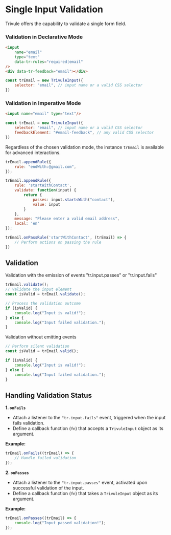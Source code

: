 
# Single Input Validation

Trivule offers the capability to validate a single form field.

### Validation in Declarative Mode

```html
<input
    name="email"
    type="text"
    data-tr-rules="required|email"
/>
<div data-tr-feedback="email"></div>
```

```js
const trEmail = new TrivuleInput({
    selector: "email", // input name or a valid CSS selector
})
```

### Validation in Imperative Mode

```html
<input name="email" type="text"/>
```
```js
const trEmail = new TrivuleInput({
    selector: "email", // input name or a valid CSS selector
    feedbackElement: "#email-feedback", // any valid CSS selector
})
```

Regardless of the chosen validation mode, the instance `trEmail` is available for advanced interactions.

```javascript
trEmail.appendRule({
    rule: "endWith:@gmail.com",
});

trEmail.appendRule({
    rule: 'startWithContact',
    validate: function(input) {
        return {
            passes: input.startsWith("contact"),
            value: input
        }
    },
    message: "Please enter a valid email address",
    local: 'en'
});

trEmail.onPassRule('startWithContact', (trEmail) => {
    // Perform actions on passing the rule
})
```

## Validation

Validation with the emission of events "tr.input.passes" or "tr.input.fails"

```javascript
trEmail.validate();
// Validate the input element
const isValid = trEmail.validate();

// Process the validation outcome
if (isValid) {
    console.log("Input is valid!"); 
} else {
    console.log("Input failed validation.");  
}
```

Validation without emitting events

```javascript
// Perform silent validation
const isValid = trEmail.valid();

if (isValid) {
    console.log("Input is valid!"); 
} else {
    console.log("Input failed validation."); 
}
```

## Handling Validation Status

**1. `onFails`**

- Attach a listener to the `"tr.input.fails"` event, triggered when the input fails validation.
- Define a callback function (`fn`) that accepts a `TrivuleInput` object as its argument.

**Example:**

```typescript
trEmail.onFails((trEmail) => {
    // Handle failed validation
});
```

**2. `onPasses`**

- Attach a listener to the `"tr.input.passes"` event, activated upon successful validation of the input.
- Define a callback function (`fn`) that takes a `TrivuleInput` object as its argument.

**Example:**

```typescript 
trEmail.onPasses((trEmail) => {
    console.log("Input passed validation!");
});
```